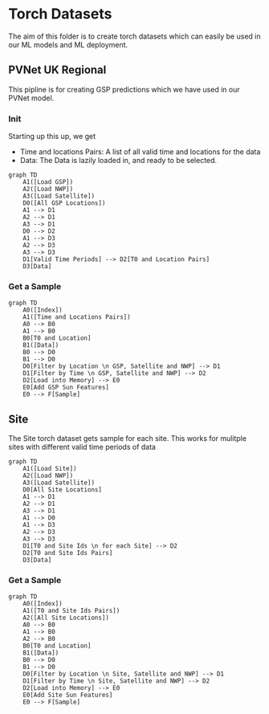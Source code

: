 # Torch Datasets

The aim of this folder is to create torch datasets which can easily be used in our ML models and ML deployment.

## PVNet UK Regional

This pipline is for creating GSP predictions which we have used in our PVNet model.

### Init

Starting up this up, we get
- Time and locations Pairs: A list of all valid time and locations for the data
- Data: The Data is lazily loaded in, and ready to be selected. 

```mermaid
graph TD
    A1([Load GSP])
    A2([Load NWP])
    A3([Load Satellite])
    D0([All GSP Locations])
    A1 --> D1
    A2 --> D1
    A3 --> D1
    D0 --> D2
    A1 --> D3
    A2 --> D3
    A3 --> D3
    D1[Valid Time Periods] --> D2[T0 and Location Pairs]
    D3[Data]
```
### Get a Sample

```mermaid
graph TD
    A0([Index])
    A1([Time and Locations Pairs])
    A0 --> B0
    A1 --> B0
    B0[T0 and Location]
    B1([Data])
    B0 --> D0
    B1 --> D0
    D0[Filter by Location \n GSP, Satellite and NWP] --> D1
    D1[Filter by Time \n GSP, Satellite and NWP] --> D2
    D2[Load into Memory] --> E0
    E0[Add GSP Sun Features]
    E0 --> F[Sample]
```

## Site
The Site torch dataset gets sample for each site. 
This works for mulitple sites with different valid time periods of data

```mermaid
graph TD
    A1([Load Site])
    A2([Load NWP])
    A3([Load Satellite])
    D0[All Site Locations]
    A1 --> D1
    A2 --> D1
    A3 --> D1
    A1 --> D0
    A1 --> D3
    A2 --> D3
    A3 --> D3
    D1[T0 and Site Ids \n for each Site] --> D2
    D2[T0 and Site Ids Pairs]
    D3[Data]
```

### Get a Sample

```mermaid
graph TD
    A0([Index])
    A1([T0 and Site Ids Pairs])
    A2([All Site Locations])
    A0 --> B0
    A1 --> B0
    A2 --> B0
    B0[T0 and Location]
    B1([Data])
    B0 --> D0
    B1 --> D0
    D0[Filter by Location \n Site, Satellite and NWP] --> D1
    D1[Filter by Time \n Site, Satellite and NWP] --> D2
    D2[Load into Memory] --> E0
    E0[Add Site Sun Features]
    E0 --> F[Sample]
```